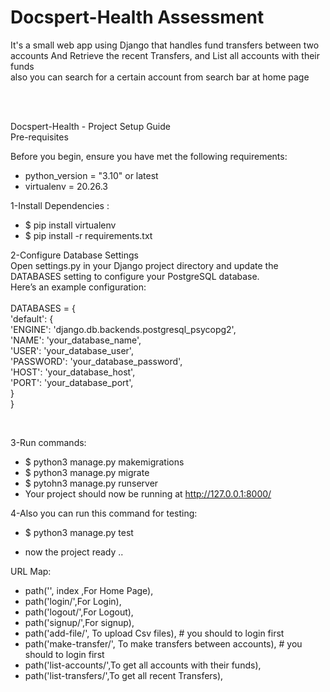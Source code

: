 # Docspert-Health Assessment  
 

It's a small web app using Django that handles fund transfers between two accounts 
And Retrieve the recent Transfers, and List all accounts with their funds  
also you can search for a certain account from search bar at home page


<br><br>

Docspert-Health - Project Setup Guide <br/>
Pre-requisites<br/>

Before you begin, ensure you have met the following requirements:
- python_version = "3.10" or latest
- virtualenv =  20.26.3
  
1-Install Dependencies :<br/>
- $ pip install virtualenv
- $ pip install -r requirements.txt 



2-Configure Database Settings <br/>
Open settings.py in your Django project directory and update the DATABASES setting to configure your PostgreSQL database. <br/>
Here’s an example configuration:
<br/><br/>
DATABASES = {<br/>
    'default': {<br/>
        'ENGINE': 'django.db.backends.postgresql_psycopg2',<br/>
        'NAME': 'your_database_name',<br/>
        'USER': 'your_database_user',<br/>
        'PASSWORD': 'your_database_password',<br/>
        'HOST': 'your_database_host',<br/>
        'PORT': 'your_database_port',<br/>
    }<br/>
}<br/>

<br/>

3-Run commands:<br/>
- $ python3 manage.py makemigrations
- $ python3 manage.py migrate
- $ pytohn3 manage.py runserver
- Your project should now be running at http://127.0.0.1:8000/

4-Also you can run this command for testing:<br/>
- $ python3 manage.py test

- now the project ready ..


URL Map:
 - path('', index ,For Home Page),
 - path('login/',For Login),
 - path('logout/',For Logout),
 - path('signup/',For signup),
 - path('add-file/', To upload Csv files), # you should to login first
 - path('make-transfer/', To make transfers between accounts), # you should to login first
 - path('list-accounts/',To get all accounts with their funds),
 - path('list-transfers/',To get all recent Transfers),
 







